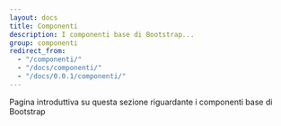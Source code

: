 ```yaml
---
layout: docs
title: Componenti
description: I componenti base di Bootstrap...
group: componenti
redirect_from:
  - "/componenti/"
  - "/docs/componenti/"
  - "/docs/0.0.1/componenti/"
---
```


Pagina introduttiva su questa sezione riguardante i componenti base di Bootstrap
